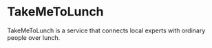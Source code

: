 TakeMeToLunch
=============

TakeMeToLunch is a service that connects local experts with ordinary people over lunch.